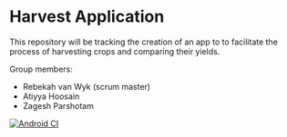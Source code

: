 # Harvest Application

This repository will be tracking the creation of an app to to facilitate the process of harvesting crops and comparing their yields. 

Group members:

* Rebekah van Wyk (scrum master)
* Atiyya Hoosain
* Zagesh Parshotam

[![Android CI](https://github.com/Harvest-App/Harvest/actions/workflows/android_build.yml/badge.svg)](https://github.com/Harvest-App/Harvest/actions/workflows/android_build.yml)
